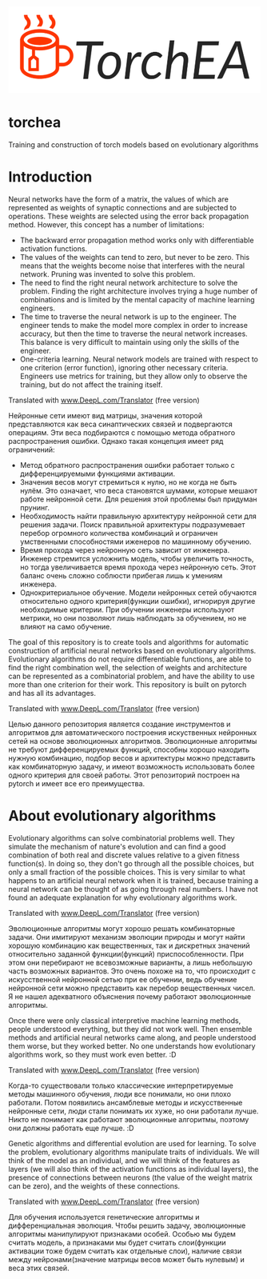 ![TorchEA Logo](./docs/logo.png)

# torchea
Training and construction of torch models based on evolutionary algorithms

# Introduction

Neural networks have the form of a matrix, the values of which are represented as weights of synaptic connections and are subjected to operations. These weights are selected using the error back propagation method. However, this concept has a number of limitations:
- The backward error propagation method works only with differentiable activation functions.
- The values of the weights can tend to zero, but never to be zero. This means that the weights become noise that interferes with the neural network. Pruning was invented to solve this problem.
- The need to find the right neural network architecture to solve the problem. Finding the right architecture involves trying a huge number of combinations and is limited by the mental capacity of machine learning engineers.
- The time to traverse the neural network is up to the engineer. The engineer tends to make the model more complex in order to increase accuracy, but then the time to traverse the neural network increases. This balance is very difficult to maintain using only the skills of the engineer.
- One-criteria learning. Neural network models are trained with respect to one criterion (error function), ignoring other necessary criteria. Engineers use metrics for training, but they allow only to observe the training, but do not affect the training itself.

Translated with www.DeepL.com/Translator (free version)

Нейронные сети имеют вид матрицы, значения которой представляются как веса синаптических связей и подвергаются операциям. Эти веса подбираются с помощью метода обратного распространения ошибки. Однако такая концепция имеет ряд ограничений:
- Метод обратного распространения ошибки работает только с дифференцируемыми функциями активации.
- Значения весов могут стремиться к нулю, но не когда не быть нулём. Это означает, что веса становятся шумами, которые мешают работе нейронной сети. Для решения этой проблемы был придуман прунинг.
- Необходимость найти правильную архитектуру нейронной сети для решения задачи. Поиск правильной архитектуры подразумевает перебор огромного количества комбинаций и ограничен умственными способностями иженеров по машинному обучению.
- Время прохода через нейронную сеть зависит от инженера. Инженер стремится усложнить модель, чтобы увеличить точность, но тогда увеличивается время прохода через нейронную сеть. Этот баланс очень сложно соблюсти прибегая лишь к умениям инженера.
- Однокритериальное обучение. Модели нейронных сетей обучаются относительно одного критерия(функции ошибки), игнорируя другие необходимые критерии. При обучении инженеры используют метрики, но они позволяют лишь наблюдать за обучением, но не влияют на само обучение.

The goal of this repository is to create tools and algorithms for automatic construction of artificial neural networks based on evolutionary algorithms. Evolutionary algorithms do not require differentiable functions, are able to find the right combination well, the selection of weights and architecture can be represented as a combinatorial problem, and have the ability to use more than one criterion for their work. This repository is built on pytorch and has all its advantages.

Translated with www.DeepL.com/Translator (free version)

Целью данного репозитория является создание инструментов и алгоритмов для автоматического построения искуственных нейронных сетей на основе эволюционных алгоритмов. Эволюционные алгоритмы не требуют дифференцируемых функций, способны хорошо находить нужную комбинацию, подбор весов и архитектуры можно представить как комбинаторную задачу, и имеют возможность использовать более одного критерия для своей работы. Этот репозиторий построен на pytorch и имеет все его преимущества.


# About evolutionary algorithms

Evolutionary algorithms can solve combinatorial problems well. They simulate the mechanism of nature's evolution and can find a good combination of both real and discrete values relative to a given fitness function(s). In doing so, they don't go through all the possible choices, but only a small fraction of the possible choices. This is very similar to what happens to an artificial neural network when it is trained, because training a neural network can be thought of as going through real numbers. I have not found an adequate explanation for why evolutionary algorithms work. 

Translated with www.DeepL.com/Translator (free version)

Эволюционные алгоритмы могут хорошо решать комбинаторные задачи. Они имитируют механизм эволюции природы и могут найти хорошую комбинацию как вещественных, так и дискретных значений относительно заданной функции(функций) приспособленности. При этом они перебирают не всевозможные варианты, а лишь небольшую часть возможных вариантов. Это очень похоже на то, что происходит с искусственной нейронной сетью при ее обучении, ведь обучение нейронной сети можно представить как перебор вещественных чисел. Я не нашел адекватного объяснения почему работают эволюционные алгоритмы. 

Once there were only classical interpretive machine learning methods, people understood everything, but they did not work well. Then ensemble methods and artificial neural networks came along, and people understood them worse, but they worked better. No one understands how evolutionary algorithms work, so they must work even better. :D

Translated with www.DeepL.com/Translator (free version)

Когда-то существовали только классические интерпретируемые методы машинного обучения, люди все понимали, но они плохо работали. Потом появились ансамблевые методы и искусственные нейронные сети, люди стали понимать их хуже, но они работали лучше. Никто не понимает как работают эволюционные алгоритмы, поэтому они должны работать еще лучше. :D

Genetic algorithms and differential evolution are used for learning. To solve the problem, evolutionary algorithms manipulate traits of individuals. We will think of the model as an individual, and we will think of the features as layers (we will also think of the activation functions as individual layers), the presence of connections between neurons (the value of the weight matrix can be zero), and the weights of these connections.

Translated with www.DeepL.com/Translator (free version)

Для обучения используется генетические алгоритмы и дифференциальная эволюция. Чтобы решить задачу, эволюционные алгоритмы манипулируют признаками особей. Особью мы будем считать модель, а признаками мы будет считать слои(функции активации тоже будем считать как отдельные слои), наличие связи между нейронами(значение матрицы весов может быть нулевым) и веса этих связей.